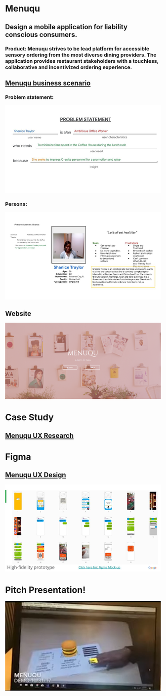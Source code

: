 # Menuqu

## Design a mobile application for liability conscious consumers. 

### Product: Menuqu strives to be lead platform for accessible sensory ordering from the most diverse dining providers. The application provides restaurant stakeholders with a touchless, collaborative and incentivized ordering experience.

## [Menuqu business scenario](https://docs.google.com/document/d/13jNWOHsXKtuwfdZQyX_y4RXMnfrsfj6BTEyxEFbluJM/edit?usp=sharing)

### Problem statement:
![screenshot](https://github.com/steven-barkley/App-Menuqu-2022/blob/master/Media/Problem_Statement_Menuqu.jpg)
### Persona:  
![screenshot](https://github.com/steven-barkley/App-Menuqu-2022/blob/master/Media/User_Persona_Menuqu.jpg)

## Website
[![Menuqu Website](https://github.com/steven-barkley/App-Menuqu-2022/blob/master/Media/Menuqu_Website_wip.PNG)](Netlify)

# Case Study 
## [Menuqu UX Research](https://docs.google.com/presentation/d/19jKW-446Ui4DQ3Vojbv2i300fHwIukrkpF14Rw9bAAs/edit?usp=sharing)

# Figma 
## [Menuqu UX Design](https://www.figma.com/proto/8CeLZALMAmzfl5Tb57lcID/Home-Panel?page-id=29%3A2&node-id=31%3A96&viewport=332%2C48%2C0.5&scaling=scale-down&starting-point-node-id=31%3A94)
![screenshot](https://github.com/steven-barkley/App-Menuqu-2022/blob/master/Media/Portfolio%20Project%20Menuqu%20-%20Mock%20ups.jpg)

# Pitch Presentation!

[![Watch preview](https://github.com/steven-barkley/App-Menuqu-2022/blob/master/Media/Menuqu_preview_image.PNG)](https://youtu.be/bvxNV57oka4?t=257)
